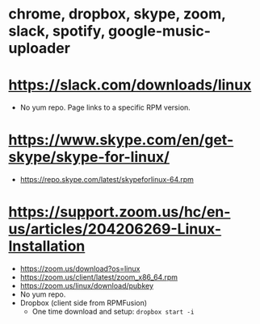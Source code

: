 # chrome, dropbox, skype, zoom, slack, spotify, google-music-uploader 

# https://slack.com/downloads/linux
  * No yum repo. Page links to a specific RPM version.
# https://www.skype.com/en/get-skype/skype-for-linux/
  * https://repo.skype.com/latest/skypeforlinux-64.rpm
# https://support.zoom.us/hc/en-us/articles/204206269-Linux-Installation
  * https://zoom.us/download?os=linux
  * https://zoom.us/client/latest/zoom_x86_64.rpm
  * https://zoom.us/linux/download/pubkey
  * No yum repo.
* Dropbox (client side from RPMFusion)
  * One time download and setup: `dropbox start -i`
